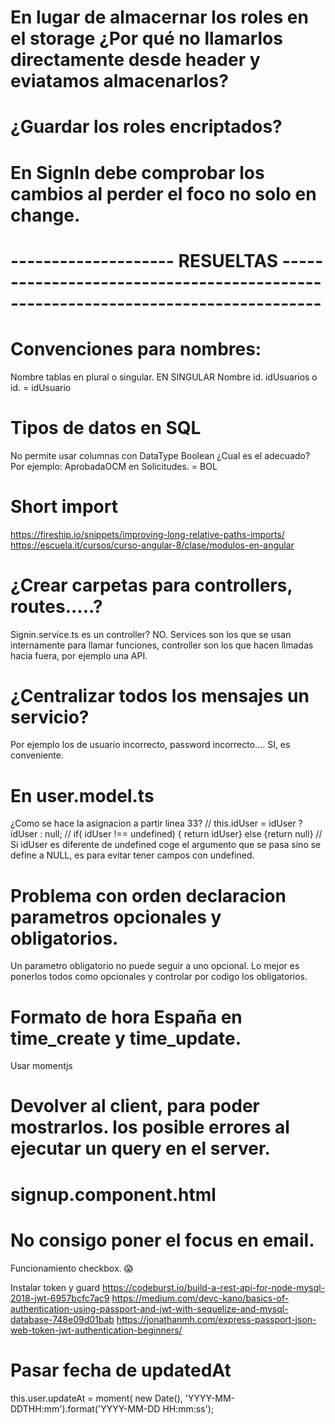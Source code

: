  
# En lugar de almacernar los roles en el storage ¿Por qué no llamarlos directamente desde header y eviatamos almacenarlos?
# ¿Guardar los roles encriptados?
# En SignIn debe comprobar los cambios al perder el foco no solo en change.




#  -------------------- RESUELTAS ---------------------------------------------------------------------------------

# Convenciones para nombres:
  Nombre tablas en plural o singular. EN SINGULAR
  Nombre id. idUsuarios o id. = idUsuario
  
# Tipos de datos en SQL
No permite usar columnas con DataType Boolean ¿Cual es el adecuado? Por ejemplo: AprobadaOCM en Solicitudes. = BOL

# Short import
https://fireship.io/snippets/improving-long-relative-paths-imports/
https://escuela.it/cursos/curso-angular-8/clase/modulos-en-angular

# ¿Crear carpetas para controllers, routes.....?
Signin.service.ts es un controller?
NO. Services son los que se usan internamente para llamar funciones, controller son los que hacen llmadas hacia fuera, por ejemplo una API.

# ¿Centralizar todos los mensajes un servicio?
Por ejemplo los de usuario incorrecto, password incorrecto....
SI, es conveniente.

# En user.model.ts
¿Como se hace la asignacion a partir linea 33?
// this.idUser = idUser ? idUser : null; // if( idUser !== undefined) { return idUser} else {return null}
// Si idUser es diferente de undefined coge el argumento que se pasa sino se define a NULL, es para evitar tener campos con undefined.


# Problema con orden declaracion parametros opcionales y obligatorios.
Un parametro obligatorio no puede seguir a uno opcional.
Lo mejor es ponerlos todos como opcionales y controlar por codigo los obligatorios.

# Formato de hora España en time_create y time_update.
Usar momentjs

# Devolver al client, para poder mostrarlos. los posible errores al ejecutar un query en el server.

# signup.component.html
# No consigo poner el focus en email.
Funcionamiento checkbox. 😱

Instalar token y guard
https://codeburst.io/build-a-rest-api-for-node-mysql-2018-jwt-6957bcfc7ac9
https://medium.com/devc-kano/basics-of-authentication-using-passport-and-jwt-with-sequelize-and-mysql-database-748e09d01bab
https://jonathanmh.com/express-passport-json-web-token-jwt-authentication-beginners/


# Pasar fecha de updatedAt
 this.user.updateAt =  moment( new Date(), 'YYYY-MM-DDTHH:mm').format('YYYY-MM-DD HH:mm:ss');

